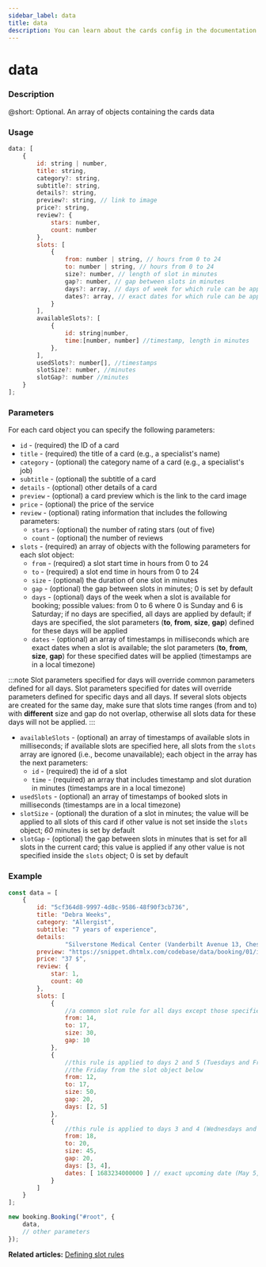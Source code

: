 ```yaml
---
sidebar_label: data
title: data
description: You can learn about the cards config in the documentation of the DHTMLX JavaScript Booking library. Browse developer guides and API reference, try out code examples and live demos, and download a free 30-day evaluation version of DHTMLX Booking.
---
```


# data

### Description

@short: Optional. An array of objects containing the cards data

### Usage

~~~jsx {}
data: [
    {
        id: string | number,
        title: string,
        category?: string,
        subtitle?: string,
        details?: string,
        preview?: string, // link to image
        price?: string,
        review?: {
            stars: number,
            count: number
        },
        slots: [
            {
                from: number | string, // hours from 0 to 24
                to: number | string, // hours from 0 to 24
                size?: number, // length of slot in minutes
                gap?: number, // gap between slots in minutes
                days?: array, // days of week for which rule can be applied from 0 to 6
                dates?: array, // exact dates for which rule can be applied, timestamps
            }
        ],
        availableSlots?: [
            {
                id: string|number,
                time:[number, number] //timestamp, length in minutes
            },
        ],
        usedSlots?: number[], //timestamps
        slotSize?: number, //minutes
        slotGap?: number //minutes
    }
];
~~~

### Parameters

For each card object you can specify the following parameters:

- `id` - (required) the ID of a card  
- `title` - (required) the title of a card (e.g., a specialist's name)
- `category` - (optional) the category name of a card (e.g., a specialist's job)
- `subtitle` - (optional) the subtitle of a card  
- `details` - (optional) other details of a card
- `preview` - (optional) a card preview which is the link to the card image
- `price` - (optional) the price of the service  
- `review` - (optional) rating information that includes the following parameters:  
  - `stars` - (optional) the number of rating stars (out of five)  
  - `count` - (optional) the number of reviews
- `slots` - (required) an array of objects with the following parameters for each slot object:
  - `from` - (required) a slot start time in hours from 0 to 24
  - `to` - (required) a slot end time in hours from 0 to 24
  - `size` - (optional) the duration of one slot in minutes
  - `gap` - (optional) the gap between slots in minutes; 0 is set by default
  - `days` - (optional) days of the week when a slot is available for booking; possible values: from 0 to 6 where 0 is Sunday and 6 is Saturday; if no days are specified, all days are applied by default; if days are specified, the slot parameters (**to**, **from**, **size**, **gap**) defined for these days will be applied
  - `dates` - (optional) an array of timestamps in milliseconds which are exact dates when a slot is available; the slot parameters (**to**, **from**, **size**, **gap**) for these specified dates will be applied (timestamps are in a local timezone)

:::note
Slot parameters specified for days will override common parameters defined for all days.
Slot parameters specified for dates will override parameters defined for specific days and all days.
If several slots objects are created for the same day, make sure that slots time ranges (from and to) with **different** size and gap do not overlap, otherwise all slots data for these days will not be applied.
:::

- `availableSlots` - (optional) an array of timestamps of available slots in milliseconds; if available slots are specified here, all slots from the `slots` array are ignored (i.e., become unavailable); each object in the array has the next parameters:
  - `id` - (required) the id of a slot
  - `time` - (required) an array that includes timestamp and slot duration in minutes (timestamps are in a local timezone)
- `usedSlots` - (optional) an array of timestamps of booked slots in milliseconds (timestamps are in a local timezone)
- `slotSize` - (optional) the duration of a slot in minutes; the value will be applied to all slots of this card if other value is not set inside the `slots` object; *60* minutes is set by default
- `slotGap` - (optional) the gap between slots in minutes that is set for all slots in the current card; this value is applied if any other value is not specified inside the `slots` object; 0 is set by default

### Example

~~~jsx {}
const data = [
    {
        id: "5cf364d8-9997-4d8c-9586-48f90f3cb736",
        title: "Debra Weeks",
        category: "Allergist",
        subtitle: "7 years of experience",
        details: 
                "Silverstone Medical Center (Vanderbilt Avenue 13, Chestnut, New Zealand)",
        preview: "https://snippet.dhtmlx.com/codebase/data/booking/01/img/01.jpg",
        price: "37 $",
        review: {
            star: 1,
            count: 40
        },
        slots: [
            {
                //a common slot rule for all days except those specified for the days and dates below
                from: 14,
                to: 17,
                size: 30,
                gap: 10
            },
            {
                //this rule is applied to days 2 and 5 (Tuesdays and Fridays) except
                //the Friday from the slot object below
                from: 12,
                to: 17,
                size: 50,
                gap: 20,
                days: [2, 5]
            },
            {
                //this rule is applied to days 3 and 4 (Wednesdays and Thursdays) and exact date
                from: 18,
                to: 20,
                size: 45,
                gap: 20,
                days: [3, 4],
                dates: [ 1683234000000 ] // exact upcoming date (May 5, 2023, Friday)
            }
        ]
    }
];

new booking.Booking("#root", {
    data,
    // other parameters
});
~~~

**Related articles:** [Defining slot rules](/guides/configuration#defining-slot-rules)
